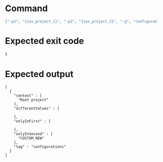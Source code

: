 # Command
```json
["-p1", "{ios_project_1}", "-p2", "{ios_project_2}", "-g", "configurations", "-t", "Project", "-f", "json", "-v"]
```

# Expected exit code
1

# Expected output
```
[
  {
    "context" : [
      "Root project"
    ],
    "differentValues" : [

    ],
    "onlyInFirst" : [

    ],
    "onlyInSecond" : [
      "CUSTOM_NEW"
    ],
    "tag" : "configurations"
  }
]

```
